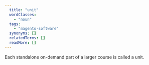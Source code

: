 ```yaml
---
  title: "unit"
  wordClasses:
    - "noun"
  tags:
    - "magento-software"
  synonyms: []
  relatedTerms: []
  readMore: []
---
```

Each standalone on-demand part of a larger course is called a unit.
